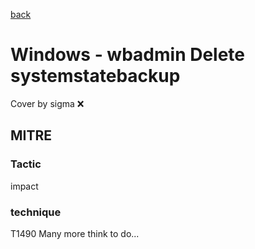 [back](../index.md)
# Windows - wbadmin Delete systemstatebackup
Cover by sigma :x: 
## MITRE
### Tactic
impact
### technique
T1490
Many more think to do...